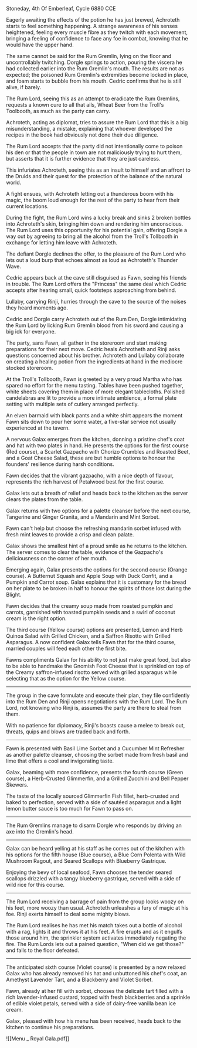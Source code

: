 Stoneday, 4th Of Emberleaf, Cycle 6880 CCE
 
Eagerly awaiting the effects of the potion he has just brewed, Achroteth starts to feel something happening. A strange awareness of his senses heightened, feeling every muscle fibre as they twitch with each movement, bringing a feeling of confidence to face any foe in combat, knowing that he would have the upper hand.
 
The same cannot be said for the Rum Gremlin, lying on the floor and uncontrollably twitching. Dorgle springs to action, pouring the viscera he had collected earlier into the Rum Gremlin's mouth. The results are not as expected; the poisoned Rum Gremlin's extremities become locked in place, and foam starts to bubble from his mouth. Cedric confirms that he is still alive, if barely.
 
The Rum Lord, seeing this as an attempt to eradicate the Rum Gremlins, requests a known cure to all that ails, Wheat Beer from the Troll's Toolbooth, as much as the party can carry.
 
Achroteth, acting as diplomat, tries to assure the Rum Lord that this is a big misunderstanding, a mistake, explaining that whoever developed the recipes in the book had obviously not done their due diligence.
 
The Rum Lord accepts that the party did not intentionally come to poison his den or that the people in town are not maliciously trying to hurt them, but asserts that it is further evidence that they are just careless.
 
This infuriates Achroteth, seeing this as an insult to himself and an affront to the Druids and their quest for the protection of the balance of the natural world.
 
A fight ensues, with Achroteth letting out a thunderous boom with his magic, the boom loud enough for the rest of the party to hear from their current locations.
 
During the fight, the Rum Lord wins a lucky break and sinks 2 broken bottles into Achroteth's skin, bringing him down and rendering him unconscious. The Rum Lord uses this opportunity for his potential gain, offering Dorgle a way out by agreeing to bring all the alcohol from the Troll's Tollbooth in exchange for letting him leave with Achroteth.
 
The defiant Dorgle declines the offer, to the pleasure of the Rum Lord who lets out a loud burp that echoes almost as loud as Achroteth's Thunder Wave.
 
Cedric appears back at the cave still disguised as Fawn, seeing his friends in trouble. The Rum Lord offers the "Princess" the same deal which Cedric accepts after hearing small, quick footsteps approaching from behind.
 
Lullaby, carrying Rinji, hurries through the cave to the source of the noises they heard moments ago.
 
Cedric and Dorgle carry Achroteth out of the Rum Den, Dorgle intimidating the Rum Lord by licking Rum Gremlin blood from his sword and causing a big ick for everyone.
 
The party, sans Fawn, all gather in the storeroom and start making preparations for their next move. Cedric heals Achrotheth and Rinji asks questions concerned about his brother. Achroteth and Lullaby collaborate on creating a healing potion from the ingredients at hand in the mediocre stocked storeroom.
 
At the Troll's Tollbooth, Fawn is greeted by a very proud Martha who has spared no effort for the menu tasting. Tables have been pushed together, white sheets covering them in place of more elegant tablecloths. Polished candelabras are lit to provide a more intimate ambience, a formal plate setting with multiple sets of cutlery arranged perfectly.
 
An elven barmaid with black pants and a white shirt appears the moment Fawn sits down to pour her some water, a five-star service not usually experienced at the tavern.
 
A nervous Galax emerges from the kitchen, donning a pristine chef's coat and hat with two plates in hand. He presents the options for the first course (Red course), a Scarlet Gazpacho with Chorizo Crumbles and Roasted Beet, and a Goat Cheese Salad, these are but humble options to honour the founders' resilience during harsh conditions.
 
Fawn decides that the vibrant gazpacho, with a nice depth of flavour, represents the rich harvest of Petalwood best for the first course.
 
Galax lets out a breath of relief and heads back to the kitchen as the server clears the plates from the table.
 
Galax returns with two options for a palette cleanser before the next course, Tangerine and Ginger Granita, and a Mandarin and Mint Sorbet.
 
Fawn can't help but choose the refreshing mandarin sorbet infused with fresh mint leaves to provide a crisp and clean palate.
 
Galax shows the smallest hint of a proud smile as he returns to the kitchen. The server comes to clear the table, evidence of the Gazpacho's deliciousness on the corner of her mouth.
 
Emerging again, Galax presents the options for the second course (Orange course). A Butternut Squash and Apple Soup with Duck Confit, and a Pumpkin and Carrot soup. Galax explains that it is customary for the bread on her plate to be broken in half to honour the spirits of those lost during the Blight.
 
Fawn decides that the creamy soup made from roasted pumpkin and carrots, garnished with toasted pumpkin seeds and a swirl of coconut cream is the right option.
 
The third course (Yellow course) options are presented, Lemon and Herb Quinoa Salad with Grilled Chicken, and a Saffron Risotto with Grilled Asparagus. A now confident Galax tells Fawn that for the third course, married couples will feed each other the first bite.
 
Fawns compliments Galax for his ability to not just make great food, but also to be able to handmake the Gnomish Foot Cheese that is sprinkled on top of the Creamy saffron-infused risotto served with grilled asparagus while selecting that as the option for the Yellow course.
 
---
 
The group in the cave formulate and execute their plan, they file confidently into the Rum Den and Rinji opens negotiations with the Rum Lord. The Rum Lord, not knowing who Rinji is, assumes the party are there to steal from them.
 
With no patience for diplomacy, Rinji's boasts cause a melee to break out, threats, quips and blows are traded back and forth.
 
---
 
Fawn is presented with Basil Lime Sorbet and a Cucumber Mint Refresher as another palette cleanser, choosing the sorbet made from fresh basil and lime that offers a cool and invigorating taste.
 
Galax, beaming with more confidence, presents the fourth course (Green course), a Herb-Crusted Glimmerfin, and a Grilled Zucchini and Bell Pepper Skewers.
 
The taste of the locally sourced Glimmerfin Fish fillet, herb-crusted and baked to perfection, served with a side of sautéed asparagus and a light lemon butter sauce is too much for Fawn to pass on.
 
---
 
The Rum Gremlins manage to disarm Dorgle who responds by driving an axe into the Gremlin's head.
 
---
 
Galax can be heard yelling at his staff as he comes out of the kitchen with his options for the fifth house (Blue course), a Blue Corn Polenta with Wild Mushroom Ragout, and Seared Scallops with Blueberry Gastrique.
 
Enjoying the bevy of local seafood, Fawn chooses the tender seared scallops drizzled with a tangy blueberry gastrique, served with a side of wild rice for this course.
 
---
 
The Rum Lord receiving a barrage of pain from the group looks woozy on his feet, more woozy than usual. Achroteth unleashes a fury of magic at his foe. Rinji exerts himself to deal some mighty blows.
 
The Rum Lord realises he has met his match takes out a bottle of alcohol with a rag, lights it and throws it at his feet. A fire erupts and as it engulfs those around him, the sprinkler system activates immediately negating the fire. The Rum Lords lets out a pained question, "When did we get those?" and falls to the floor defeated.
 
---
 
The anticipated sixth course (Violet course) is presented by a now relaxed Galax who has already removed his hat and unbuttoned his chef's coat, an Amethyst Lavender Tart, and a Blackberry and Violet Sorbet.
 
Fawn, already at her fill with sorbet, chooses the delicate tart filled with a rich lavender-infused custard, topped with fresh blackberries and a sprinkle of edible violet petals, served with a side of dairy-free vanilla bean ice cream.
 
Galax, pleased with how his menu has been received, heads back to the kitchen to continue his preparations.

![[Menu _ Royal Gala.pdf]]
